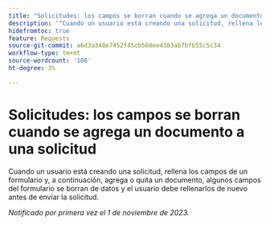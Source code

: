 ```yaml
---
title: "Solicitudes: los campos se borran cuando se agrega un documento a una solicitud"
description: '"Cuando un usuario está creando una solicitud, rellena los campos de un formulario y, a continuación, agrega o quita un documento, algunos campos del formulario se borran de datos y el usuario debe rellenarlos de nuevo antes de enviar la solicitud".'
hidefromtoc: true
feature: Requests
source-git-commit: a6d3a340e7452f45cb568ee4383ab7bfb55c5c34
workflow-type: tm+mt
source-wordcount: '108'
ht-degree: 3%

---
```



# Solicitudes: los campos se borran cuando se agrega un documento a una solicitud

Cuando un usuario está creando una solicitud, rellena los campos de un formulario y, a continuación, agrega o quita un documento, algunos campos del formulario se borran de datos y el usuario debe rellenarlos de nuevo antes de enviar la solicitud.

_Notificado por primera vez el 1 de noviembre de 2023._
